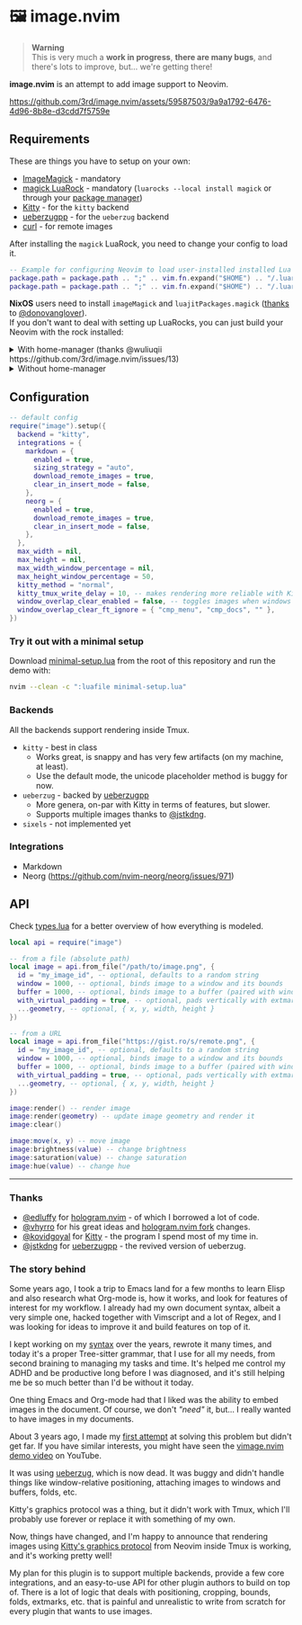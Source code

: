 # 🖼️ image.nvim

> **Warning**
>\
> This is very much a **work in progress**, **there are many bugs**, and there's lots to improve, but... we're getting there!

**image.nvim** is an attempt to add image support to Neovim.

https://github.com/3rd/image.nvim/assets/59587503/9a9a1792-6476-4d96-8b8e-d3cdd7f5759e

## Requirements

These are things you have to setup on your own:
- [ImageMagick](https://github.com/ImageMagick/ImageMagick) - mandatory
- [magick LuaRock](https://github.com/leafo/magick) - mandatory (`luarocks --local install magick` or through your [package manager](https://github.com/vhyrro/hologram.nvim#install))
- [Kitty](https://sw.kovidgoyal.net/kitty/) - for the `kitty` backend
- [ueberzugpp](https://github.com/jstkdng/ueberzugpp) - for the `ueberzug` backend
- [curl](https://github.com/curl/curl) - for remote images

After installing the `magick` LuaRock, you need to change your config to load it.

```lua
-- Example for configuring Neovim to load user-installed installed Lua rocks:
package.path = package.path .. ";" .. vim.fn.expand("$HOME") .. "/.luarocks/share/lua/5.1/?/init.lua;"
package.path = package.path .. ";" .. vim.fn.expand("$HOME") .. "/.luarocks/share/lua/5.1/?.lua;"
```

**NixOS** users need to install `imageMagick` and `luajitPackages.magick` ([thanks](https://github.com/NixOS/nixpkgs/pull/243687) to [@donovanglover](https://github.com/donovanglover)).
\
If you don't want to deal with setting up LuaRocks, you can just build your Neovim with the rock installed:

<details>
<summary>With home-manager (thanks @wuliuqii https://github.com/3rd/image.nvim/issues/13)</summary>

```nix
{ pkgs, ... }:

{
  nixpkgs.overlays = [
    (import (builtins.fetchTarball {
      url =
        "https://github.com/nix-community/neovim-nightly-overlay/archive/master.tar.gz";
    }))
  ];
  programs.neovim = {
    enable = true;
    package = pkgs.neovim-nightly;
    extraLuaPackages = ps: [ ps.magick ];
  };
}
```
</details>

<details>
<summary>Without home-manager</summary>

```nix
# https://github.com/NixOS/nixpkgs/blob/master/pkgs/applications/editors/neovim/utils.nix#L27
{ pkgs, neovimUtils, wrapNeovimUnstable, ... }:

let
  config = pkgs.neovimUtils.makeNeovimConfig {
    extraLuaPackages = p: [ p.luarocks p.magick ];
    withNodeJs = false;
    withRuby = false;
    withPython3 = false;
    # https://github.com/NixOS/nixpkgs/issues/211998
    customRC = "luafile ~/.config/nvim/init.lua";
  };
in {
  nixpkgs.overlays = [
    (_: super: {
      neovim-custom = pkgs.wrapNeovimUnstable
        (super.neovim-unwrapped.overrideAttrs (oldAttrs: {
          version = "master";
          buildInputs = oldAttrs.buildInputs ++ [ super.tree-sitter ];
        })) config;
    })
  ];
  environment.systemPackages = with pkgs; [ neovim-custom ];
}
```
</details>

## Configuration

```lua
-- default config
require("image").setup({
  backend = "kitty",
  integrations = {
    markdown = {
      enabled = true,
      sizing_strategy = "auto",
      download_remote_images = true,
      clear_in_insert_mode = false,
    },
    neorg = {
      enabled = true,
      download_remote_images = true,
      clear_in_insert_mode = false,
    },
  },
  max_width = nil,
  max_height = nil,
  max_width_window_percentage = nil,
  max_height_window_percentage = 50,
  kitty_method = "normal",
  kitty_tmux_write_delay = 10, -- makes rendering more reliable with Kitty+Tmux
  window_overlap_clear_enabled = false, -- toggles images when windows are overlapped
  window_overlap_clear_ft_ignore = { "cmp_menu", "cmp_docs", "" },
})
```

### Try it out with a minimal setup

Download [minimal-setup.lua](./minimal-setup.lua) from the root of this repository and run the demo with:

```sh
nvim --clean -c ":luafile minimal-setup.lua"
```


### Backends

All the backends support rendering inside Tmux.

- `kitty` - best in class
    - Works great, is snappy and has very few artifacts (on my machine, at least).
    - Use the default mode, the unicode placeholder method is buggy for now.
- `ueberzug` - backed by [ueberzugpp](https://github.com/jstkdng/ueberzugpp)
    - More genera, on-par with Kitty in terms of features, but slower.
    - Supports multiple images thanks to [@jstkdng](https://github.com/jstkdng/ueberzugpp/issues/74).
- `sixels` - not implemented yet

### Integrations

- Markdown
- Neorg (https://github.com/nvim-neorg/neorg/issues/971)

## API

Check [types.lua](./lua/types.lua) for a better overview of how everything is modeled.

```lua
local api = require("image")

-- from a file (absolute path)
local image = api.from_file("/path/to/image.png", {
  id = "my_image_id", -- optional, defaults to a random string
  window = 1000, -- optional, binds image to a window and its bounds
  buffer = 1000, -- optional, binds image to a buffer (paired with window binding)
  with_virtual_padding = true, -- optional, pads vertically with extmarks
  ...geometry, -- optional, { x, y, width, height }
})

-- from a URL
local image = api.from_file("https://gist.ro/s/remote.png", {
  id = "my_image_id", -- optional, defaults to a random string
  window = 1000, -- optional, binds image to a window and its bounds
  buffer = 1000, -- optional, binds image to a buffer (paired with window binding)
  with_virtual_padding = true, -- optional, pads vertically with extmarks
  ...geometry, -- optional, { x, y, width, height }
})

image:render() -- render image
image:render(geometry) -- update image geometry and render it
image:clear()

image:move(x, y) -- move image
image:brightness(value) -- change brightness
image:saturation(value) -- change saturation
image:hue(value) -- change hue
```

---

### Thanks

- [@edluffy](https://github.com/edluffy) for [hologram.nvim](https://github.com/edluffy/hologram.nvim) - of which I borrowed a lot of code.
- [@vhyrro](https://github.com/vhyrro) for his great ideas and [hologram.nvim fork](https://github.com/vhyrro/hologram.nvim) changes.
- [@kovidgoyal](https://github.com/kovidgoyal) for [Kitty](https://github.com/kovidgoyal/kitty) - the program I spend most of my time in.
- [@jstkdng](https://github.com/jstkdng) for [ueberzugpp](https://github.com/jstkdng/ueberzugpp) - the revived version of ueberzug.

### The story behind
Some years ago, I took a trip to Emacs land for a few months to learn Elisp and also research what Org-mode is, how it works,
and look for features of interest for my workflow.
I already had my own document syntax, albeit a very simple one, hacked together with Vimscript and a lot
of Regex, and I was looking for ideas to improve it and build features on top of it.

I kept working on my [syntax](https://github.com/3rd/syslang) over the years, rewrote it many times, and today it's a proper Tree-sitter grammar,
that I use for all my needs, from second braining to managing my tasks and time.
It's helped me control my ADHD and be productive long before I was diagnosed, and it's still helping me be so much better than I'd be without it today.

One thing Emacs and Org-mode had that I liked was the ability to embed images in the document. Of course, we don't *"need"* it, but... I really wanted to have images in my documents.

About 3 years ago, I made my [first attempt](https://www.reddit.com/r/neovim/comments/ieh7l4/im_building_an_image_plugin_and_need_some_help/) at solving this problem but didn't get far.
If you have similar interests, you might have seen the [vimage.nvim demo video](https://www.youtube.com/watch?v=cnt9mPOjrLg) on YouTube.

It was using [ueberzug](https://github.com/seebye/ueberzug), which is now dead. It was buggy and didn't handle things like window-relative positioning, attaching images to windows and buffers, folds, etc.

Kitty's graphics protocol was a thing, but it didn't work with Tmux, which I'll probably use forever or replace it with something of my own.

Now, things have changed, and I'm happy to announce that rendering images using [Kitty's graphics protocol](https://sw.kovidgoyal.net/kitty/graphics-protocol.html) from Neovim inside Tmux is working, and it's working pretty well!

My plan for this plugin is to support multiple backends, provide a few core integrations, and an easy-to-use API for other plugin authors to build on top of. There is a lot of logic that deals with positioning, cropping, bounds,
folds, extmarks, etc. that is painful and unrealistic to write from scratch for every plugin that wants to use images.
